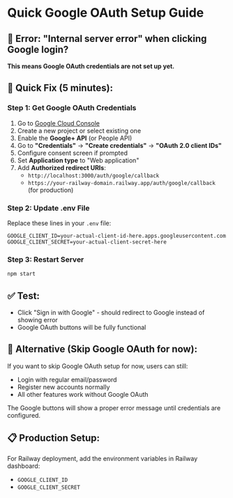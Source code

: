 # Quick Google OAuth Setup Guide

## 🚨 Error: "Internal server error" when clicking Google login?

**This means Google OAuth credentials are not set up yet.**

## 🔧 Quick Fix (5 minutes):

### Step 1: Get Google OAuth Credentials
1. Go to [Google Cloud Console](https://console.cloud.google.com/)
2. Create a new project or select existing one
3. Enable the **Google+ API** (or People API)
4. Go to **"Credentials"** → **"Create credentials"** → **"OAuth 2.0 client IDs"**
5. Configure consent screen if prompted
6. Set **Application type** to "Web application"
7. Add **Authorized redirect URIs**: 
   - `http://localhost:3000/auth/google/callback`
   - `https://your-railway-domain.railway.app/auth/google/callback` (for production)

### Step 2: Update .env File
Replace these lines in your `.env` file:
```env
GOOGLE_CLIENT_ID=your-actual-client-id-here.apps.googleusercontent.com
GOOGLE_CLIENT_SECRET=your-actual-client-secret-here
```

### Step 3: Restart Server
```bash
npm start
```

## ✅ Test:
- Click "Sign in with Google" - should redirect to Google instead of showing error
- Google OAuth buttons will be fully functional

## 🔄 Alternative (Skip Google OAuth for now):
If you want to skip Google OAuth setup for now, users can still:
- Login with regular email/password
- Register new accounts normally
- All other features work without Google OAuth

The Google buttons will show a proper error message until credentials are configured.

## 📋 Production Setup:
For Railway deployment, add the environment variables in Railway dashboard:
- `GOOGLE_CLIENT_ID`
- `GOOGLE_CLIENT_SECRET`
